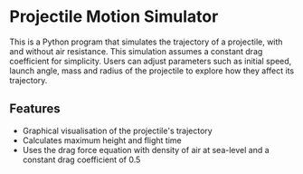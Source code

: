 # Projectile Motion Simulator
This is a Python program that simulates the trajectory of a projectile, with and without air resistance.
This simulation assumes a constant drag coefficient for simplicity. 
Users can adjust parameters such as initial speed, launch angle, mass and radius of the projectile to explore how they affect its trajectory.

## Features 
- Graphical visualisation of the projectile's trajectory
- Calculates maximum height and flight time
- Uses the drag force equation with density of air at sea-level and a constant drag coefficient of 0.5